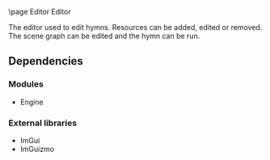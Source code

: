 \page Editor Editor

The editor used to edit hymns. Resources can be added, edited or removed. The scene graph can be edited and the hymn can be run.

## Dependencies
### Modules
- Engine

### External libraries
- ImGui
- ImGuizmo
